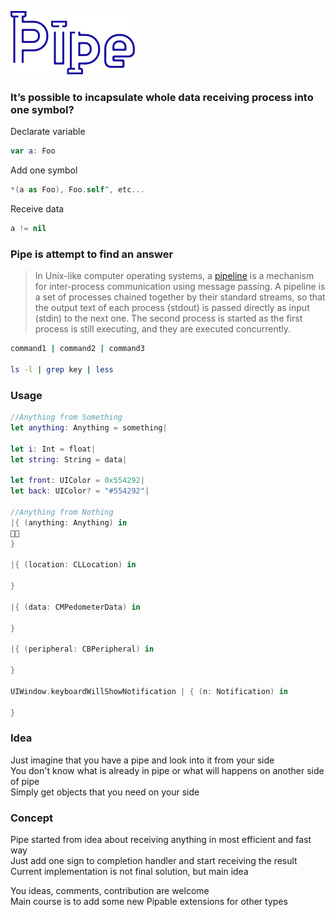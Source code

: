 

![Pipe](logo.png?raw=true "Title")

### It’s possible to incapsulate whole data receiving process into one symbol?

Declarate variable  
```swift
var a: Foo
```
Add one symbol 
```swift
*(a as Foo), Foo.self^, etc...
```
Receive data
```swift
a != nil
``` 

### Pipe is attempt to find an answer

>In Unix-like computer operating systems, a [pipeline](https://en.wikipedia.org/wiki/Pipeline_(Unix)) is a mechanism for inter-process communication using message passing. A pipeline is a set of processes chained together by their standard streams, so that the output text of each process (stdout) is passed directly as input (stdin) to the next one. The second process is started as the first process is still executing, and they are executed concurrently.

```bash
command1 | command2 | command3

ls -l | grep key | less
```

### Usage

```swift
//Anything from Something
let anything: Anything = something|

let i: Int = float|
let string: String = data|

let front: UIColor = 0x554292|
let back: UIColor? = "#554292"|

//Anything from Nothing
|{ (anything: Anything) in
🧙🏼
}

|{ (location: CLLocation) in 

}

|{ (data: CMPedometerData) in 

}

|{ (peripheral: CBPeripheral) in 

}

UIWindow.keyboardWillShowNotification | { (n: Notification) in
            
}

```
### Idea
Just imagine that you have a pipe and look into it from your side  
You don't know what is already in pipe or what will happens on another side of pipe   
Simply get objects that you need on your side

### Сoncept

Pipe started from idea about receiving anything in most efficient and fast way  
Just add one sign to completion handler and start receiving the result  
Current implementation is not final solution, but main idea

You ideas, comments, contribution are welcome  
Main course is to add some new Pipable extensions for other types
